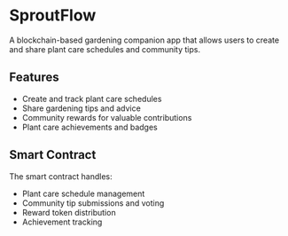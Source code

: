 # SproutFlow
A blockchain-based gardening companion app that allows users to create and share plant care schedules and community tips.

## Features
- Create and track plant care schedules
- Share gardening tips and advice
- Community rewards for valuable contributions
- Plant care achievements and badges

## Smart Contract
The smart contract handles:
- Plant care schedule management
- Community tip submissions and voting
- Reward token distribution
- Achievement tracking